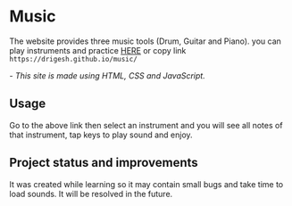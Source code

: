 # Music

The website provides three music tools (Drum, Guitar and Piano). you can play instruments and practice [HERE](https://drigesh.github.io/music/) or copy link ```https://drigesh.github.io/music/```

_- This site is made using HTML, CSS and JavaScript._

## Usage

Go to the above link then select an instrument and you will see all notes of that instrument, tap keys to play sound and enjoy.


## Project status and improvements

It was created while learning so it may contain small bugs and take time to load sounds. It will be resolved in the future. 

